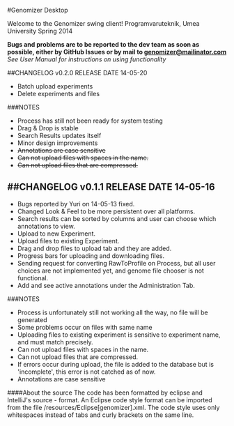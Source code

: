 #Genomizer Desktop

Welcome to the Genomizer swing client!
Programvaruteknik, Umea University Spring 2014

**Bugs and problems are to be reported to the dev team as soon as possible, either by GitHub Issues or by mail to genomizer@mailinator.com**
*See User Manual for instructions on using functionality*

##CHANGELOG v0.2.0 RELEASE DATE 14-05-20

- Batch upload experiments
- Delete experiments and files

###NOTES
- Process has still not been ready for system testing
- Drag & Drop is stable
- Search Results updates itself
- Minor design improvements
- ~~Annotations are case sensitive~~
- ~~Can not upload files with spaces in the name.~~
- ~~Can not upload files that are compressed.~~

##CHANGELOG v0.1.1 RELEASE DATE 14-05-16
------

- Bugs reported by Yuri on 14-05-13 fixed.
- Changed Look & Feel to be more persistent over all platforms.
- Search results can be sorted by columns and user can choose which annotations to view.
- Upload to new Experiment.
- Upload files to existing Experiment.
- Drag and drop files to upload tab and they are added.
- Progress bars for uploading and downloading files.
- Sending request for converting RawToProfile on Process, but all user choices are not implemented yet, and genome file chooser is not functional. 
- Add and see active annotations under the Administration Tab.

###NOTES

- Process is unfortunately still not working all the way, no file will be generated
- Some problems occur on files with same name
- Uploading files to existing experiment is sensitive to experiment name, and must match precisely.
- Can not upload files with spaces in the name.
- Can not upload files that are compressed.
- If errors occur during upload, the file is added to the database but is 'incomplete', this error is not catched as of now.
- Annotations are case sensitive

####About the source
The code has been formatted by eclipse and IntelliJ's source - format. An Eclipse code style format can be imported from the file /resources/Eclipse[genomizer].xml. The code style uses only whitespaces instead of tabs and curly brackets on the same line.
